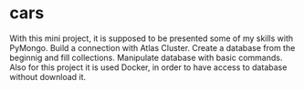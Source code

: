 # cars

With this mini project, it is supposed to be presented some of my skills with PyMongo.
Build a connection with Atlas Cluster. Create a database from the beginnig and fill collections. Manipulate database with basic commands.
Also for this project it is used Docker, in order to have access to database without download it.
